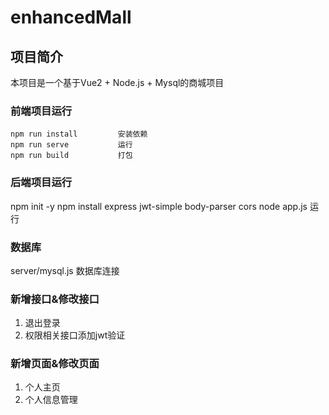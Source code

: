 # enhancedMall

## 项目简介

本项目是一个基于Vue2 + Node.js + Mysql的商城项目

### 前端项目运行

```
npm run install         安装依赖
npm run serve           运行
npm run build           打包
```

### 后端项目运行
npm init -y
npm install express jwt-simple body-parser cors
node app.js             运行


### 数据库

server/mysql.js         数据库连接


### 新增接口&修改接口
1. 退出登录
2. 权限相关接口添加jwt验证

### 新增页面&修改页面
1. 个人主页
2. 个人信息管理